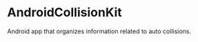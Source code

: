AndroidCollisionKit
===================

Android app that organizes information related to auto collisions.
